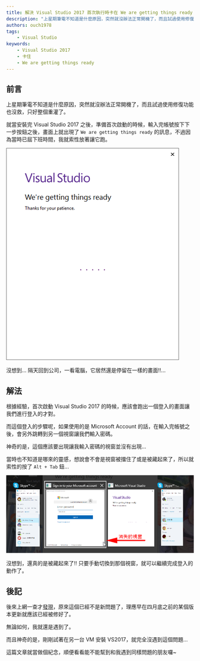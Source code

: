 ```yaml
---
title: 解決 Visual Studio 2017 首次執行時卡在 We are getting things ready 的問題
description: "上星期筆電不知道是什麼原因，突然就沒辦法正常開機了，而且試過使用修復功能也沒救，只好整個重灌了。 就當安裝完 Visual Studio 2017 之後，準備首次啟動的時候，輸入完帳號按下下一步按鈕之後，畫面上就出現了 'We are getting things ready' 的訊息，不過因為當時已屆下班時間，我就索性放著讓它跑。 沒想到... 隔天回到公司，一看電腦，它居然還是停留在一樣的畫面!!..."
authors: ouch1978
tags: 
    - Visual Studio
keywords:
    - Visual Studio 2017
    - 卡住
    - We are getting things ready
---
```


## 前言

上星期筆電不知道是什麼原因，突然就沒辦法正常開機了，而且試過使用修復功能也沒救，只好整個重灌了。

就當安裝完 Visual Studio 2017 之後，準備首次啟動的時候，輸入完帳號按下下一步按鈕之後，畫面上就出現了 `We are getting things ready` 的訊息，不過因為當時已屆下班時間，我就索性放著讓它跑。

![image-01](01-we-are-getting-things-ready.png "We are getting thins ready")

沒想到... 隔天回到公司，一看電腦，它居然還是停留在一樣的畫面!!...

<!--truncate-->

## 解法

根據經驗，首次啟動 Visual Studio 2017 的時候，應該會跑出一個登入的畫面讓我們進行登入的才對。

而這個登入的步驟呢，如果使用的是 Microsoft Account 的話，在輸入完帳號之後，會另外跳轉到另一個視窗讓我們輸入密碼。

神奇的是，這個應該要出現讓我輸入密碼的視窗並沒有出現...

當時也不知道是哪來的靈感，想說會不會是視窗被擋住了或是被藏起來了，所以就索性的按了 `Alt + Tab` 鈕...

![image-02](02-find-the-missing-window-by-task-switch.png "透過 Alt + Tab 鈕找到被藏起來的視窗")

沒想到，還真的是被藏起來了!! 只要手動切換到那個視窗，就可以繼續完成登入的動作了。

## 後記

後來上網一查才[發現][link01]，原來這個已經不是新問題了，理應早在四月底之前的某個版本更新就應該已經被修好了。

[link01]: https://developercommunity.visualstudio.com/content/problem/44750/were-getting-things-ready-stays-forever-1.html "We're getting things ready stays forever"

無論如何，我就還是遇到了。

而且神奇的是，剛剛試著在另一台 VM 安裝 VS2017，就完全沒遇到這個問題...

這篇文章就當做個紀念，順便看看能不能幫到和我遇到同樣問題的朋友囉~
